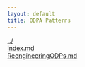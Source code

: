 ```yaml
---
layout: default
title: ODPA Patterns
---
```

  
[../](../)  
[index.md](./index.md)  
[ReengineeringODPs.md](./ReengineeringODPs.md)  
